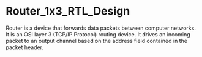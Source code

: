 # Router_1x3_RTL_Design
Router is a device that forwards data packets between computer networks. It is an OSI layer 3 (TCP/IP Protocol) routing device. It drives an incoming packet to an output channel based on the address field contained in the packet header.

